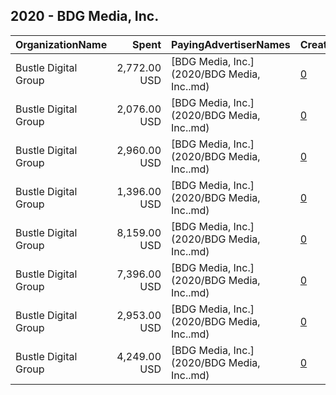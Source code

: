 ## 2020 - BDG Media, Inc. 
|OrganizationName|Spent|PayingAdvertiserNames|CreativeUrls|Impressions|Genders|AgeBrackets|CountryCodes|BillingAddresses|CandidateBallotInformation|
|:---|---:|:---|:---|---:|:---|:---|:---|:---|:---|
|Bustle Digital Group|2,772.00 USD|[BDG Media, Inc.](2020/BDG Media, Inc..md)|[0](https://www.snap.com/political-ads/asset/3f363ce908caca02cdd15435710f3d3045debe3085c27617285f3f0f1a318166?mediaType=jpg)|1,385,425||18-34|united states|"315 Park Ave S Fl 12,New York,10010,US"||
|Bustle Digital Group|2,076.00 USD|[BDG Media, Inc.](2020/BDG Media, Inc..md)|[0](https://www.snap.com/political-ads/asset/7f75500db5eb8062d30cdd861bab162c18ca1ad943e74bbfa814225155c17070?mediaType=mp4)|278,561||18-34|united states|"315 Park Ave S Fl 12,New York,10010,US"||
|Bustle Digital Group|2,960.00 USD|[BDG Media, Inc.](2020/BDG Media, Inc..md)|[0](https://www.snap.com/political-ads/asset/3f363ce908caca02cdd15435710f3d3045debe3085c27617285f3f0f1a318166?mediaType=jpg)|405,774||18-34|united states|"315 Park Ave S Fl 12,New York,10010,US"||
|Bustle Digital Group|1,396.00 USD|[BDG Media, Inc.](2020/BDG Media, Inc..md)|[0](https://www.snap.com/political-ads/asset/d9077d1ce938133ac5de6781bd6e605ae64f6f37300d61efaa45ac496313f62a?mediaType=mp4)|187,136||18-34|united states|"315 Park Ave S Fl 12,New York,10010,US"||
|Bustle Digital Group|8,159.00 USD|[BDG Media, Inc.](2020/BDG Media, Inc..md)|[0](https://www.snap.com/political-ads/asset/03f1bcba4d063a603dcad4f512f1b24046a3dea046c84cafab462e88d76c9546?mediaType=mp4)|3,910,622||18+|united states|"315 Park Ave S Fl 12,New York,10010,US"||
|Bustle Digital Group|7,396.00 USD|[BDG Media, Inc.](2020/BDG Media, Inc..md)|[0](https://www.snap.com/political-ads/asset/03f1bcba4d063a603dcad4f512f1b24046a3dea046c84cafab462e88d76c9546?mediaType=mp4)|969,154||18+|united states|"315 Park Ave S Fl 12,New York,10010,US"||
|Bustle Digital Group|2,953.00 USD|[BDG Media, Inc.](2020/BDG Media, Inc..md)|[0](https://www.snap.com/political-ads/asset/d9077d1ce938133ac5de6781bd6e605ae64f6f37300d61efaa45ac496313f62a?mediaType=mp4)|403,572||18-34|united states|"315 Park Ave S Fl 12,New York,10010,US"||
|Bustle Digital Group|4,249.00 USD|[BDG Media, Inc.](2020/BDG Media, Inc..md)|[0](https://www.snap.com/political-ads/asset/7f75500db5eb8062d30cdd861bab162c18ca1ad943e74bbfa814225155c17070?mediaType=mp4)|566,546||18-34|united states|"315 Park Ave S Fl 12,New York,10010,US"||
